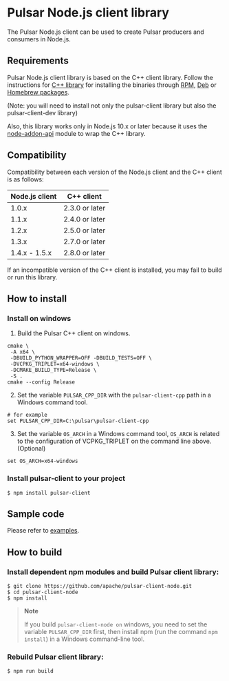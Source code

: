 <!--

    Licensed to the Apache Software Foundation (ASF) under one
    or more contributor license agreements.  See the NOTICE file
    distributed with this work for additional information
    regarding copyright ownership.  The ASF licenses this file
    to you under the Apache License, Version 2.0 (the
    "License"); you may not use this file except in compliance
    with the License.  You may obtain a copy of the License at

      http://www.apache.org/licenses/LICENSE-2.0

    Unless required by applicable law or agreed to in writing,
    software distributed under the License is distributed on an
    "AS IS" BASIS, WITHOUT WARRANTIES OR CONDITIONS OF ANY
    KIND, either express or implied.  See the License for the
    specific language governing permissions and limitations
    under the License.

-->

# Pulsar Node.js client library

The Pulsar Node.js client can be used to create Pulsar producers and consumers in Node.js.

## Requirements

Pulsar Node.js client library is based on the C++ client library. Follow the instructions for
[C++ library](https://pulsar.apache.org/docs/en/client-libraries-cpp/) for installing the binaries through
[RPM](https://pulsar.apache.org/docs/en/client-libraries-cpp/#rpm),
[Deb](https://pulsar.apache.org/docs/en/client-libraries-cpp/#deb) or
[Homebrew packages](https://pulsar.apache.org/docs/en/client-libraries-cpp/#macos).

(Note: you will need to install not only the pulsar-client library but also the pulsar-client-dev library)

Also, this library works only in Node.js 10.x or later because it uses the
[node-addon-api](https://github.com/nodejs/node-addon-api) module to wrap the C++ library.

## Compatibility

Compatibility between each version of the Node.js client and the C++ client is as follows:

| Node.js client | C++ client     |
|----------------|----------------|
| 1.0.x          | 2.3.0 or later |
| 1.1.x          | 2.4.0 or later |
| 1.2.x          | 2.5.0 or later |
| 1.3.x          | 2.7.0 or later |
| 1.4.x - 1.5.x  | 2.8.0 or later |

If an incompatible version of the C++ client is installed, you may fail to build or run this library.

## How to install

### Install on windows

1. Build the Pulsar C++ client on windows.

```shell
cmake \
 -A x64 \
 -DBUILD_PYTHON_WRAPPER=OFF -DBUILD_TESTS=OFF \
 -DVCPKG_TRIPLET=x64-windows \
 -DCMAKE_BUILD_TYPE=Release \
 -S .
cmake --config Release
```

2. Set the variable `PULSAR_CPP_DIR` with the `pulsar-client-cpp` path in a Windows command tool.

```shell
# for example
set PULSAR_CPP_DIR=C:\pulsar\pulsar-client-cpp
```

3. Set the variable `OS_ARCH` in a Windows command tool, `OS_ARCH` is related to the configuration of VCPKG_TRIPLET on the command line above.(Optional)

```shell
set OS_ARCH=x64-windows
```


### Install pulsar-client to your project

```shell
$ npm install pulsar-client
```

## Sample code

Please refer to [examples](https://github.com/apache/pulsar-client-node/tree/master/examples).

## How to build

### Install dependent npm modules and build Pulsar client library:

```shell
$ git clone https://github.com/apache/pulsar-client-node.git
$ cd pulsar-client-node
$ npm install
```

> **Note**
>
> If you build `pulsar-client-node on` windows, you need to set the variable `PULSAR_CPP_DIR` first, then install npm (run the command `npm install`) in a Windows command-line tool.

### Rebuild Pulsar client library:

```shell
$ npm run build
```
